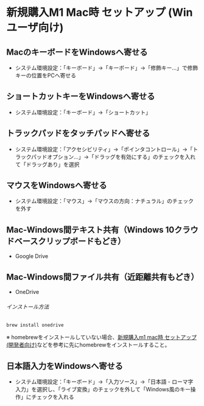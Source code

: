 # 新規購入M1 Mac時 セットアップ (Winユーザ向け)

## MacのキーボードをWindowsへ寄せる

- システム環境設定：「キーボード」→「キーボード」→「修飾キー…」で修飾キーの位置をPCへ寄せる

## ショートカットキーをWindowsへ寄せる

- システム環境設定：「キーボード」→「ショートカット」

## トラックパッドをタッチパッドへ寄せる

- システム環境設定：「アクセシビリティ」→「ポインタコントロール」→「トラックパッドオプション…」→「ドラッグを有効にする」のチェックを入れて「ドラッグあり」を選択

## マウスをWindowsへ寄せる

- システム環境設定：「マウス」→「マウスの方向：ナチュラル」のチェックを外す

## Mac-Windows間テキスト共有（Windows 10クラウドベースクリップボードもどき）

- Google Drive

## Mac-Windows間ファイル共有（近距離共有もどき）

- OneDrive

###### インストール方法

    brew install onedrive

※ homebrewをインストールしていない場合、[新規購入m1 mac時 セットアップ (開発者向け)](mac-new-m1-setup-for-devs.md)などを参考に先にhomebrewをインストールすること。

## 日本語入力をWindowsへ寄せる

- システム環境設定：「キーボード」→「入力ソース」→「日本語 - ローマ字入力」を選択し、「ライブ変換」のチェックを外して「Windows風のキー操作」にチェックを入れる
